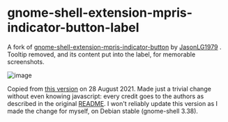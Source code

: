 # gnome-shell-extension-mpris-indicator-button-label
A fork of [gnome-shell-extension-mpris-indicator-button](https://github.com/JasonLG1979/gnome-shell-extension-mpris-indicator-button)
 by [JasonLG1979](https://github.com/JasonLG1979 "Original Author") . Tooltip removed, and its content put into the label, for memorable screenshots.

![image](https://user-images.githubusercontent.com/79469450/131202439-ffa81ab3-c67b-4e72-9650-a06866c49774.png)


Copied from [this version](https://github.com/JasonLG1979/gnome-shell-extension-mpris-indicator-button/commit/778c397c11ec1fcdb5a876024f49d64c6c613be6) on 28 August 2021.
Made just a trivial change without even knowing javascript: every credit goes to the authors as described in the original [README](https://github.com/JasonLG1979/gnome-shell-extension-mpris-indicator-button/blob/master/README.md).
I won't reliably update this version as I made the change for myself, on Debian stable (gnome-shell 3.38).
